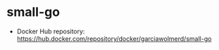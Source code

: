 # small-go

- Docker Hub repository: https://hub.docker.com/repository/docker/garciawolmerd/small-go
